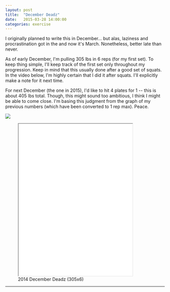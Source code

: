 ```yaml
---
layout: post
title:  "December Deadz"
date:   2015-03-28 14:00:00
categories: exercise
---
```



I originally planned to write this in December... but alas, laziness and procrastination got in the  and now it's March.  Nonetheless, better late than never. 

As of early December, I'm pulling 305 lbs in 6 reps (for my first set).  To keep thing simple, I'll keep track of the first set only throughout my progression. Keep in mind that this usually done after a good set of squats.  In the video below, I'm highly certain that I did it after squats.  I'll explicitly make a note for it next time.

For next December (the one in 2015), I'd like to hit 4 plates for 1 -- this is about 405 lbs total.  Though, this might sound too ambitious, I think I might be able to come close.  I'm basing this judgment from the graph of my previous numbers (which have been converted to 1 rep max).  Peace.





![](http://i.imgur.com/eAAPnBF.png)



<figure><iframe width="360" height="480"  allowfullscreen="" class="youtube-player" src="//www.youtube.com/embed/VdZn_FRxY7k?wmode=transparent&amp;amp;autoplay=0&amp;amp;rel=0&amp;amp;showinfo=0&amp;amp;autohide=1&amp;amp;color=white&amp;amp;" type="text/html"></iframe>
  <figcaption>2014 December Deadz (305x6)</figcaption>
</figure>



---